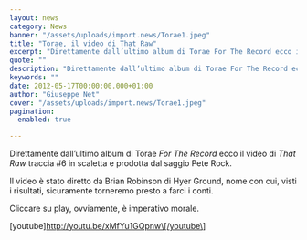 ```yaml
---
layout: news
category: News
banner: "/assets/uploads/import.news/Torae1.jpeg"
title: "Torae, il video di That Raw"
excerpt: "Direttamente dall’ultimo album di Torae For The Record ecco il video di That Raw traccia #6 in scaletta e prodotta dal saggio Pete Rock. Il video è stato diretto da Brian Robinson di Hyer Ground, nome con cui, visti i risultati, sicuramente torneremo presto a farci i conti. Cliccare su play, ovviamente, è imperativo morale. [&hellip"
quote: ""
description: "Direttamente dall’ultimo album di Torae For The Record ecco il video di That Raw traccia #6 in scaletta e prodotta dal saggio Pete Rock. Il video è stato diretto da Brian Robinson di Hyer Ground, nome con cui, visti i risultati, sicuramente torneremo presto a farci i conti. Cliccare su play, ovviamente, è imperativo morale. [&hellip"
keywords: ""
date: 2012-05-17T00:00:00.000+01:00
author: "Giuseppe Net"
cover: "/assets/uploads/import.news/Torae1.jpeg"
pagination:
  enabled: true

---
```


Direttamente dall’ultimo album di Torae _For The Record_ ecco il video di _That Raw_ traccia #6 in scaletta e prodotta dal saggio Pete Rock.

Il video è stato diretto da Brian Robinson di Hyer Ground, nome con cui, visti i risultati, sicuramente torneremo presto a farci i conti.

Cliccare su play, ovviamente, è imperativo morale.

\[youtube\]http://youtu.be/xMfYu1GQpnw\[/youtube\]